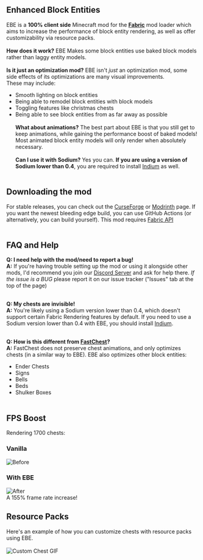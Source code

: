 ## Enhanced Block Entities

EBE is a **100% client side** Minecraft mod for the **[Fabric](https://fabricmc.net/use/)** mod loader which aims to increase the performance of block entity rendering, as well as offer customizability via resource packs. <br/><br/>
**How does it work?** EBE Makes some block entities use baked block models rather than laggy entity models. <br/><br/>
**Is it just an optimization mod?** EBE isn't *just* an optimization mod, some side effects of its optimizations are many visual improvements. <br/>
These may include:
- Smooth lighting on block entities
- Being able to remodel block entities with block models
- Toggling features like christmas chests
- Being able to see block entities from as far away as possible
<br/><br/>
**What about animations?** The best part about EBE is that you still get to keep animations, while gaining the performance boost of baked models! Most animated block entity models will only render when absolutely necessary. <br/><br/>
**Can I use it with Sodium?** Yes you can. **If you are using a version of Sodium lower than 0.4**, you are required to install [Indium](https://modrinth.com/mod/indium) as well. <br/><br/> 

## Downloading the mod

For stable releases, you can check out the [CurseForge](https://www.curseforge.com/minecraft/mc-mods/enhanced-block-entities) or [Modrinth](https://modrinth.com/mod/OVuFYfre) page. If you want the newest bleeding edge build, you can use GitHub Actions (or alternatively, you can build yourself). This mod requires [Fabric API](https://modrinth.com/mod/fabric-api) <br/><br/>

## FAQ and Help

**Q: I need help with the mod/need to report a bug!** <br/>
**A:** If you're having trouble setting up the mod or using it alongside other mods, I'd recommend you join our [Discord Server](https://discord.gg/7Aw3y4RtY9) and ask for help there. *If the issue is a BUG* please report it on our issue tracker ("Issues" tab at the top of the page)<br/><br/>

**Q: My chests are invisible!** <br/>
**A:** You're likely using a Sodium version lower than 0.4, which doesn't support certain Fabric Rendering features by default. If you need to use a Sodium version lower than 0.4 with EBE, you should install [Indium](https://modrinth.com/mod/indium). <br/><br/>

**Q: How is this different from [FastChest](https://www.curseforge.com/minecraft/mc-mods/fastchest)?** <br/>
**A:** FastChest does not preserve chest animations, and only optimizes chests (in a similar way to EBE). EBE also optimizes other block entities:
- Ender Chests
- Signs
- Bells
- Beds
- Shulker Boxes
<br/><br/>

## FPS Boost
Rendering 1700 chests:
### Vanilla
![Before](https://github.com/FoundationGames/EnhancedBlockEntities/raw/116_indev/img/before.png)
### With EBE
![After](https://github.com/FoundationGames/EnhancedBlockEntities/raw/116_indev/img/after.png) <br/>
A 155% frame rate increase!

## Resource Packs
Here's an example of how you can customize chests with resource packs using EBE. <br/><br/>
![Custom Chest GIF](https://user-images.githubusercontent.com/55095883/112942134-f67fe780-912f-11eb-8b11-cf316544c22b.gif)
